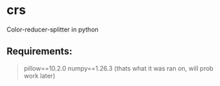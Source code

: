 # crs
Color-reducer-splitter in python

## Requirements:
> pillow==10.2.0
> numpy==1.26.3
(thats what it was ran on, will prob work later)
